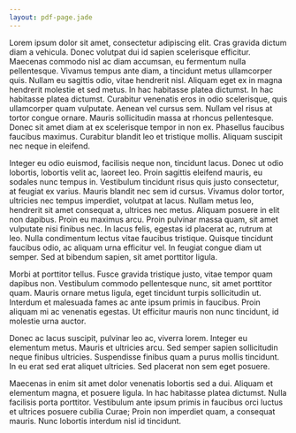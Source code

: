 ```yaml
---
layout: pdf-page.jade
---
```


Lorem ipsum dolor sit amet, consectetur adipiscing elit. Cras gravida dictum diam a vehicula. Donec volutpat dui id sapien scelerisque efficitur. Maecenas commodo nisl ac diam accumsan, eu fermentum nulla pellentesque. Vivamus tempus ante diam, a tincidunt metus ullamcorper quis. Nullam eu sagittis odio, vitae hendrerit nisl. Aliquam eget ex in magna hendrerit molestie et sed metus. In hac habitasse platea dictumst. In hac habitasse platea dictumst. Curabitur venenatis eros in odio scelerisque, quis ullamcorper quam vulputate. Aenean vel cursus sem. Nullam vel risus at tortor congue ornare. Mauris sollicitudin massa at rhoncus pellentesque. Donec sit amet diam at ex scelerisque tempor in non ex. Phasellus faucibus faucibus maximus. Curabitur blandit leo et tristique mollis. Aliquam suscipit nec neque in eleifend.

Integer eu odio euismod, facilisis neque non, tincidunt lacus. Donec ut odio lobortis, lobortis velit ac, laoreet leo. Proin sagittis eleifend mauris, eu sodales nunc tempus in. Vestibulum tincidunt risus quis justo consectetur, at feugiat ex varius. Mauris blandit nec sem id cursus. Vivamus dolor tortor, ultricies nec tempus imperdiet, volutpat at lacus. Nullam metus leo, hendrerit sit amet consequat a, ultrices nec metus. Aliquam posuere in elit non dapibus. Proin eu maximus arcu. Proin pulvinar massa quam, sit amet vulputate nisi finibus nec. In lacus felis, egestas id placerat ac, rutrum at leo. Nulla condimentum lectus vitae faucibus tristique. Quisque tincidunt faucibus odio, ac aliquam urna efficitur vel. In feugiat congue diam ut semper. Sed at bibendum sapien, sit amet porttitor ligula.

Morbi at porttitor tellus. Fusce gravida tristique justo, vitae tempor quam dapibus non. Vestibulum commodo pellentesque nunc, sit amet porttitor quam. Mauris ornare metus ligula, eget tincidunt turpis sollicitudin ut. Interdum et malesuada fames ac ante ipsum primis in faucibus. Proin aliquam mi ac venenatis egestas. Ut efficitur mauris non nunc tincidunt, id molestie urna auctor.

Donec ac lacus suscipit, pulvinar leo ac, viverra lorem. Integer eu elementum metus. Mauris et ultricies arcu. Sed semper sapien sollicitudin neque finibus ultricies. Suspendisse finibus quam a purus mollis tincidunt. In eu erat sed erat aliquet ultricies. Sed placerat non sem eget posuere.

Maecenas in enim sit amet dolor venenatis lobortis sed a dui. Aliquam et elementum magna, et posuere ligula. In hac habitasse platea dictumst. Nulla facilisis porta porttitor. Vestibulum ante ipsum primis in faucibus orci luctus et ultrices posuere cubilia Curae; Proin non imperdiet quam, a consequat mauris. Nunc lobortis interdum nisl id tincidunt.
